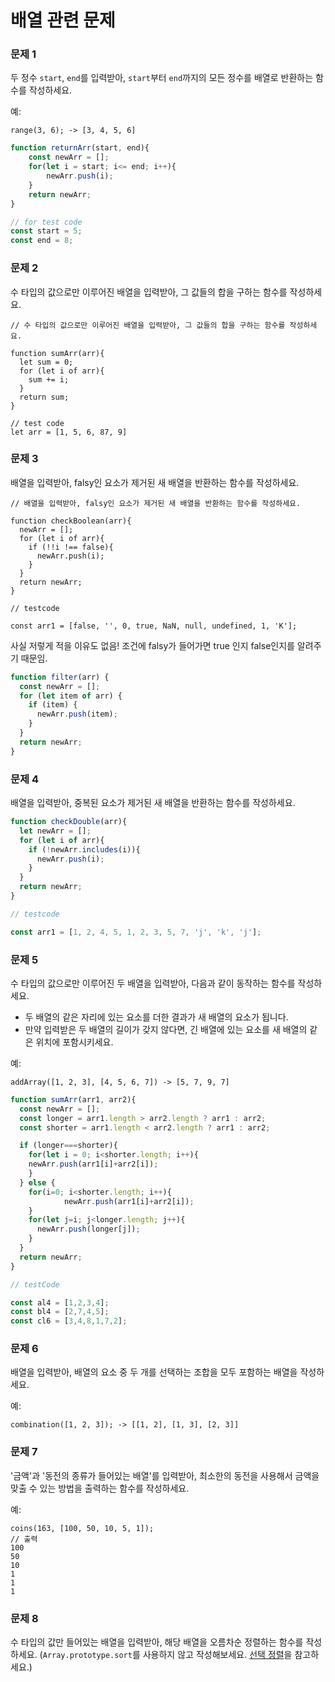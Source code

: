 # 배열 관련 문제

### 문제 1

두 정수 `start`, `end`를 입력받아, `start`부터 `end`까지의 모든 정수를 배열로 반환하는 함수를 작성하세요.

예:
```
range(3, 6); -> [3, 4, 5, 6]
```

```js
function returnArr(start, end){
    const newArr = [];
    for(let i = start; i<= end; i++){
        newArr.push(i);
    }
    return newArr;
}

// for test code
const start = 5;
const end = 8;
```

### 문제 2

수 타입의 값으로만 이루어진 배열을 입력받아, 그 값들의 합을 구하는 함수를 작성하세요.

```
// 수 타입의 값으로만 이루어진 배열을 입력받아, 그 값들의 합을 구하는 함수를 작성하세요.

function sumArr(arr){
  let sum = 0;
  for (let i of arr){
    sum += i;
  }
  return sum;
}

// test code
let arr = [1, 5, 6, 87, 9]
```

### 문제 3

배열을 입력받아, falsy인 요소가 제거된 새 배열을 반환하는 함수를 작성하세요.

```
// 배열을 입력받아, falsy인 요소가 제거된 새 배열을 반환하는 함수를 작성하세요.

function checkBoolean(arr){
  newArr = [];
  for (let i of arr){
    if (!!i !== false){
      newArr.push(i);
    }
  }
  return newArr;
}

// testcode

const arr1 = [false, '', 0, true, NaN, null, undefined, 1, 'K'];
```

사실 저렇게 적을 이유도 없음! 조건에 falsy가 들어가면 true 인지 false인지를 알려주기 때문임.

```js
function filter(arr) {
  const newArr = [];
  for (let item of arr) {
    if (item) {
      newArr.push(item);
    }
  }
  return newArr;
}
```

### 문제 4

배열을 입력받아, 중복된 요소가 제거된 새 배열을 반환하는 함수를 작성하세요.

```js
function checkDouble(arr){
  let newArr = [];
  for (let i of arr){
    if (!newArr.includes(i)){
      newArr.push(i);
    }
  }
  return newArr;
}

// testcode

const arr1 = [1, 2, 4, 5, 1, 2, 3, 5, 7, 'j', 'k', 'j'];
```

### 문제 5

수 타입의 값으로만 이루어진 두 배열을 입력받아, 다음과 같이 동작하는 함수를 작성하세요.
- 두 배열의 같은 자리에 있는 요소를 더한 결과가 새 배열의 요소가 됩니다.
- 만약 입력받은 두 배열의 길이가 갖지 않다면, 긴 배열에 있는 요소를 새 배열의 같은 위치에 포함시키세요.

예:
```
addArray([1, 2, 3], [4, 5, 6, 7]) -> [5, 7, 9, 7]
```

```js
function sumArr(arr1, arr2){
  const newArr = [];
  const longer = arr1.length > arr2.length ? arr1 : arr2;
  const shorter = arr1.length < arr2.length ? arr1 : arr2;

  if (longer===shorter){
    for(let i = 0; i<shorter.length; i++){
    newArr.push(arr1[i]+arr2[i]);
    }
  } else {
    for(i=0; i<shorter.length; i++){
            newArr.push(arr1[i]+arr2[i]);
    }
    for(let j=i; j<longer.length; j++){
      newArr.push(longer[j]);
    }
  }
  return newArr;
}

// testCode

const al4 = [1,2,3,4];
const bl4 = [2,7,4,5];
const cl6 = [3,4,8,1,7,2];
```

### 문제 6

배열을 입력받아, 배열의 요소 중 두 개를 선택하는 조합을 모두 포함하는 배열을 작성하세요.

예:
```
combination([1, 2, 3]); -> [[1, 2], [1, 3], [2, 3]]
```

### 문제 7

'금액'과 '동전의 종류가 들어있는 배열'를 입력받아, 최소한의 동전을 사용해서 금액을 맞출 수 있는 방법을 출력하는 함수를 작성하세요.

예:
```
coins(163, [100, 50, 10, 5, 1]);
// 출력
100
50
10
1
1
1
```

### 문제 8

수 타입의 값만 들어있는 배열을 입력받아, 해당 배열을 오름차순 정렬하는 함수를 작성하세요. (`Array.prototype.sort`를 사용하지 않고 작성해보세요. [선택 정렬](https://ko.wikipedia.org/wiki/%EC%84%A0%ED%83%9D_%EC%A0%95%EB%A0%AC)을 참고하세요.)
